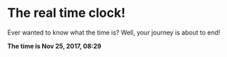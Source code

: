 # The real time clock!

Ever wanted to know what the time is? Well, your journey is about to end!

**The time is Nov 25, 2017, 08:29**